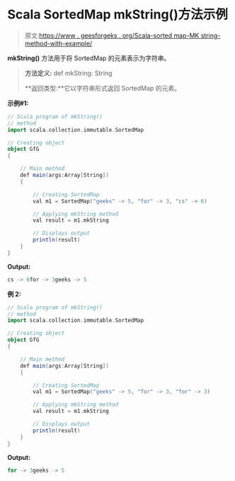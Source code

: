 # Scala SortedMap mkString()方法示例

> 原文:[https://www . geesforgeks . org/Scala-sorted map-MK string-method-with-example/](https://www.geeksforgeeks.org/scala-sortedmap-mkstring-method-with-example/)

**mkString()** 方法用于将 SortedMap 的元素表示为字符串。

> **方法定义:** def mkString: String
> 
> **返回类型:**它以字符串形式返回 SortedMap 的元素。

**示例#1:**

```scala
// Scala program of mkString()
// method
import scala.collection.immutable.SortedMap

// Creating object
object GfG
{ 

    // Main method
    def main(args:Array[String])
    {

        // Creating SortedMap
        val m1 = SortedMap("geeks" -> 5, "for" -> 3, "cs" -> 6)

        // Applying mkString method 
        val result = m1.mkString

        // Displays output
        println(result)
    }
}
```

**Output:**

```scala
cs -> 6for -> 3geeks -> 5

```

**例 2:**

```scala
// Scala program of mkString()
// method
import scala.collection.immutable.SortedMap

// Creating object
object GfG
{ 

    // Main method
    def main(args:Array[String])
    {

        // Creating SortedMap
        val m1 = SortedMap("geeks" -> 5, "for" -> 3, "for" -> 3)

        // Applying mkString method 
        val result = m1.mkString

        // Displays output
        println(result)
    }
}
```

**Output:**

```scala
for -> 3geeks -> 5

```
